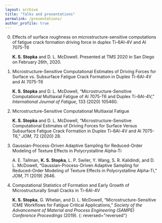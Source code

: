 ```yaml
---
layout: archive
title: "Talks and presentations"
permalink: /presentations/
author_profile: true
---
```




  0. Effects of surface roughness on microstructure-sensitive computations of fatigue crack formation driving force in duplex Ti-6Al-4V and Al 7075-T6

     <b>K. S. Stopka</b> and D. L. McDowell. Presented at TMS 2020 in San Diego on February 26th, 2020.

  0. Microstructure-Sensitive Computational Estimates of Driving Forces for Surface vs. Subsurface Fatigue Crack Formation in Duplex Ti-6Al-4V and Al 7075-T6

     <b>K. S. Stopka</b> and D. L. McDowell, “Microstructure-Sensitive Computational Multiaxial Fatigue of Al 7075-T6 and Duplex Ti-6Al-4V,” <i>International Journal of Fatigue</i>, 133 (2020) 105460.

  0. Microstructure-Sensitive Computational Multiaxial Fatigue

     <b>K. S. Stopka</b> and D. L. McDowell, “Microstructure-Sensitive Computational Estimates of Driving Forces for Surface Versus Subsurface Fatigue Crack Formation in Duplex Ti-6Al-4V and Al 7075-T6,” <i>JOM</i>, 72 (2020) 28.

  0. Gaussian-Process-Driven Adaptive Sampling for Reduced-Order Modeling of Texture Effects in Polycrystalline Alpha-Ti

     A. E. Tallman, <b>K. S. Stopka</b>, L. P. Swiler, Y. Wang, S. R. Kalidindi, and D. L. McDowell, “Gaussian-Process-Driven Adaptive Sampling for Reduced-Order Modeling of Texture Effects in Polycrystalline Alpha-Ti,” <i>JOM</i>, 71 (2019) 2646.

  0. Computational Statistics of Formation and Early Growth of Microstructurally Small Cracks in Ti-6Al-4V

     <b>K. S. Stopka</b>, G. Whelan, and D. L. McDowell, “Microstructure-Sensitive ICME Workflows for Fatigue Critical Applications,” <i>Society of the Advancement of Material and Process Engineering (SAMPE) Conference Proceedings</i> (2019). 
{: reversed="reversed"}